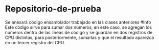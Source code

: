 # Repositorio-de-prueba
Se anexará código ensamblador trabajado en las clases anteriores
#Info
Este código sirve para sumar dos números, en este caso, se agregan los números dentro de las líneas de código y se guardan en dos registros de CPU distintas, para posteriormente, sumarlas y que el resultado aparezca en un tercer registro del CPU.
